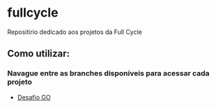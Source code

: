 # fullcycle
Repositirio dedicado aos projetos da Full Cycle

## Como utilizar:
### Navague entre as branches disponíveis para acessar cada projeto

- [Desafio GO](https://github.com/hgrigolli/fullcycle/tree/desafio-go)
